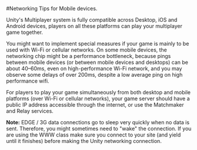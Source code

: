 #Networking Tips for Mobile devices.

Unity's Multiplayer system is fully compatible across Desktop, iOS and Android devices, players on all these platforms can play your multiplayer game together.

You might want to implement special measures if your game is mainly to be used with Wi-Fi or cellular networks. On some mobile devices, the networking chip might be a performance bottleneck, because pings between mobile devices (or between mobile devices and desktops) can be about 40–60ms, even on high-performance Wi-Fi network, and you may observe some delays of over 200ms, despite a low average ping on high performance wifi.

For players to play your game simultaneously from both desktop and mobile platforms (over Wi-Fi or cellular networks), your game server should have a public IP address accessible through the internet, or use the Matchmaker and Relay services.

**Note:** EDGE / 3G data connections go to sleep very quickly when no data is sent. Therefore, you might sometimes need to "wake" the connection. If you are using the WWW class make sure you connect to your site (and yield until it finishes) before making the Unity networking connection.